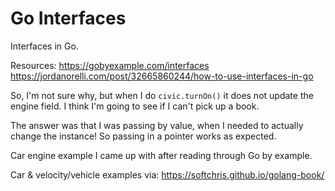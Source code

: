 # Go Interfaces

Interfaces in Go.

Resources:
https://gobyexample.com/interfaces  
https://jordanorelli.com/post/32665860244/how-to-use-interfaces-in-go


So, I'm not sure why, but when I do `civic.turnOn()` it does not update the engine field. I think I'm going to see if I can't pick up a book.

The answer was that I was passing by value, when I needed to actually change the instance! So passing in a pointer works as expected.

Car engine example I came up with after reading through Go by example.

Car & velocity/vehicle examples via: https://softchris.github.io/golang-book/